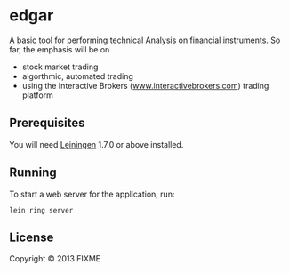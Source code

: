 # edgar

A basic tool for performing technical Analysis on financial instruments. So far, the emphasis will be on
- stock market trading
- algorthmic, automated trading
- using the Interactive Brokers (www.interactivebrokers.com) trading platform

## Prerequisites

You will need [Leiningen][1] 1.7.0 or above installed.

[1]: https://github.com/technomancy/leiningen

## Running

To start a web server for the application, run:

    lein ring server

## License

Copyright © 2013 FIXME
